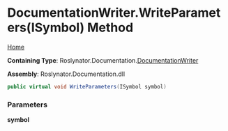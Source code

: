 <a name="_top"></a>

# DocumentationWriter\.WriteParameters\(ISymbol\) Method

[Home](../../../../README.md#_top)

**Containing Type**: Roslynator\.Documentation\.[DocumentationWriter](../README.md#_top)

**Assembly**: Roslynator\.Documentation\.dll

```csharp
public virtual void WriteParameters(ISymbol symbol)
```

### Parameters

**symbol**
